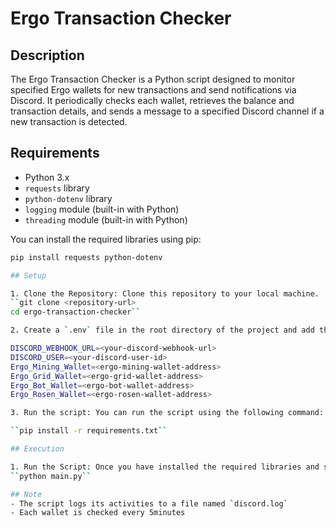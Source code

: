 # Ergo Transaction Checker

## Description

The Ergo Transaction Checker is a Python script designed to monitor specified Ergo wallets for new transactions and send notifications via Discord. It periodically checks each wallet, retrieves the balance and transaction details, and sends a message to a specified Discord channel if a new transaction is detected.

## Requirements

- Python 3.x
- `requests` library
- `python-dotenv` library
- `logging` module (built-in with Python)
- `threading` module (built-in with Python)

You can install the required libraries using pip:

```sh
pip install requests python-dotenv

## Setup

1. Clone the Repository: Clone this repository to your local machine.
``git clone <repository-url>
cd ergo-transaction-checker``

2. Create a `.env` file in the root directory of the project and add the following environment variables:

DISCORD_WEBHOOK_URL=<your-discord-webhook-url>
DISCORD_USER=<your-discord-user-id>
Ergo_Mining_Wallet=<ergo-mining-wallet-address>
Ergo_Grid_Wallet=<ergo-grid-wallet-address>
Ergo_Bot_Wallet=<ergo-bot-wallet-address>
Ergo_Rosen_Wallet=<ergo-rosen-wallet-address>

3. Run the script: You can run the script using the following command:

``pip install -r requirements.txt``

## Execution

1. Run the Script: Once you have installed the required libraries and set up the environment variables, you can run the script using the following command:
``python main.py``

## Note
- The script logs its activities to a file named `discord.log`
- Each wallet is checked every 5minutes 
